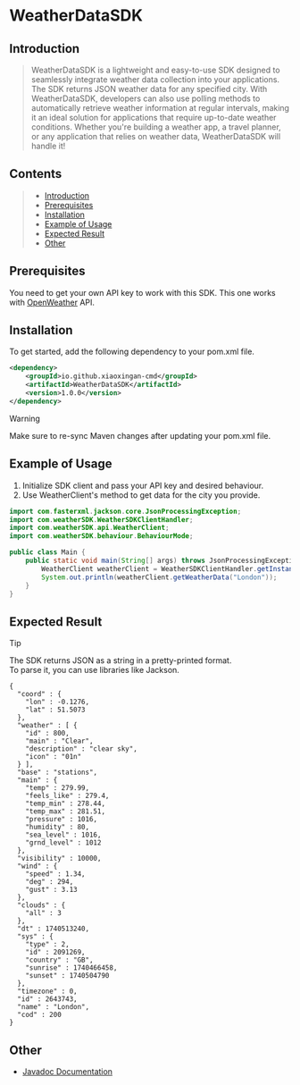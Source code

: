 # WeatherDataSDK
## Introduction
> WeatherDataSDK is a lightweight and easy-to-use SDK designed to seamlessly integrate weather data collection into your applications. The SDK returns JSON weather data for any specified city. With WeatherDataSDK, developers can also use polling methods to automatically retrieve weather information at regular intervals, making it an ideal solution for applications that require up-to-date weather conditions. Whether you're building a weather app, a travel planner, or any application that relies on weather data, WeatherDataSDK will handle it!

## Contents
> * [Introduction](https://github.com/xiaoxingan-cmd/weather-sdk/new/master?filename=README.md#introduction)
> * [Prerequisites](https://github.com/xiaoxingan-cmd/weather-sdk/new/master?filename=README.md#prerequisite)
> * [Installation](https://github.com/xiaoxingan-cmd/weather-sdk/new/master?filename=README.md#installation)
> * [Example of Usage](https://github.com/xiaoxingan-cmd/weather-sdk/new/master?filename=README.md#example-of-usage)
> * [Expected Result](https://github.com/xiaoxingan-cmd/weather-sdk/new/master?filename=README.md#expected-result)
> * [Other](https://github.com/xiaoxingan-cmd/weather-sdk/new/master?filename=README.md#other)

## Prerequisites
You need to get your own API key to work with this SDK. This one works with [OpenWeather](https://openweathermap.org/api) API.

## Installation
To get started, add the following dependency to your pom.xml file.
```xml
<dependency>
    <groupId>io.github.xiaoxingan-cmd</groupId>
    <artifactId>WeatherDataSDK</artifactId>
    <version>1.0.0</version>
</dependency>
```
> [!WARNING]
> Make sure to re-sync Maven changes after updating your pom.xml file.

## Example of Usage
1. Initialize SDK client and pass your API key and desired behaviour.
2. Use WeatherClient's method to get data for the city you provide.
```java
import com.fasterxml.jackson.core.JsonProcessingException;
import com.weatherSDK.WeatherSDKClientHandler;
import com.weatherSDK.api.WeatherClient;
import com.weatherSDK.behaviour.BehaviourMode;

public class Main {
    public static void main(String[] args) throws JsonProcessingException {
        WeatherClient weatherClient = WeatherSDKClientHandler.getInstance("your api key", BehaviourMode.ON_DEMAND);
        System.out.println(weatherClient.getWeatherData("London"));
    }
}
```
## Expected Result
>[!TIP]
> The SDK returns JSON as a string in a pretty-printed format. </br>
> To parse it, you can use libraries like Jackson.
```
{
  "coord" : {
    "lon" : -0.1276,
    "lat" : 51.5073
  },
  "weather" : [ {
    "id" : 800,
    "main" : "Clear",
    "description" : "clear sky",
    "icon" : "01n"
  } ],
  "base" : "stations",
  "main" : {
    "temp" : 279.99,
    "feels_like" : 279.4,
    "temp_min" : 278.44,
    "temp_max" : 281.51,
    "pressure" : 1016,
    "humidity" : 80,
    "sea_level" : 1016,
    "grnd_level" : 1012
  },
  "visibility" : 10000,
  "wind" : {
    "speed" : 1.34,
    "deg" : 294,
    "gust" : 3.13
  },
  "clouds" : {
    "all" : 3
  },
  "dt" : 1740513240,
  "sys" : {
    "type" : 2,
    "id" : 2091269,
    "country" : "GB",
    "sunrise" : 1740466458,
    "sunset" : 1740504790
  },
  "timezone" : 0,
  "id" : 2643743,
  "name" : "London",
  "cod" : 200
}
```
## Other
* [Javadoc Documentation](https://github.com/xiaoxingan-cmd/weather-sdk/tree/master/docs/javadoc)
